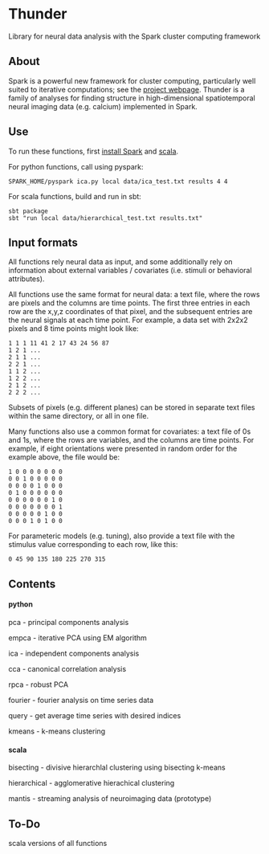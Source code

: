 Thunder
=======

Library for neural data analysis with the Spark cluster computing framework

## About

Spark is a powerful new framework for cluster computing, particularly well suited to iterative computations; see the [project webpage](http://spark-project.org/documentation.html). Thunder is a family of analyses for finding structure in high-dimensional spatiotemporal neural imaging data (e.g. calcium) implemented in Spark.

## Use

To run these functions, first [install Spark](http://spark-project.org/downloads/) and [scala](http://www.scala-lang.org/downloads).

For python functions, call using pyspark:

	SPARK_HOME/pyspark ica.py local data/ica_test.txt results 4 4

For scala functions, build and run in sbt:

	sbt package
	sbt "run local data/hierarchical_test.txt results.txt"

## Input formats

All functions rely neural data as input, and some additionally rely on information about external variables / covariates (i.e. stimuli or behavioral attributes).

All functions use the same format for neural data: a text file, where the rows are pixels and the columns are time points. The first three entries in each row are the x,y,z coordinates of that pixel, and the subsequent entries are the neural signals at each time point. For example, a data set with 2x2x2 pixels and 8 time points might look like:

	1 1 1 11 41 2 17 43 24 56 87
	1 2 1 ...
	2 1 1 ...
	2 2 1 ...
	1 1 2 ...
	1 2 2 ...
	2 1 2 ...
	2 2 2 ...

Subsets of pixels (e.g. different planes) can be stored in separate text files within the same directory, or all in one file.

Many functions also use a common format for covariates: a text file of 0s and 1s, where the rows are variables, and the columns are time points. For example, if eight orientations were presented in random order for the example above, the file would be:

	1 0 0 0 0 0 0 0
	0 0 1 0 0 0 0 0
	0 0 0 0 1 0 0 0
	0 1 0 0 0 0 0 0
	0 0 0 0 0 0 1 0
	0 0 0 0 0 0 0 1
	0 0 0 0 0 1 0 0
	0 0 0 1 0 1 0 0

For parameteric models (e.g. tuning), also provide a text file with the stimulus value corresponding to each row, like this:

	0 45 90 135 180 225 270 315

## Contents

#### python
pca - principal components analysis

empca - iterative PCA using EM algorithm

ica - independent components analysis

cca - canonical correlation analysis

rpca - robust PCA

fourier - fourier analysis on time series data

query - get average time series with desired indices

kmeans - k-means clustering

#### scala

bisecting - divisive hierarchlal clustering using bisecting k-means

hierarchical - agglomerative hierachical clustering

mantis - streaming analysis of neuroimaging data (prototype)

## To-Do

scala versions of all functions
